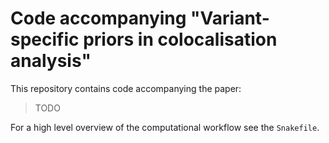 # Code accompanying "Variant-specific priors in colocalisation analysis"

This repository contains code accompanying the paper:

> TODO

For a high level overview of the computational workflow see the `Snakefile`. 

